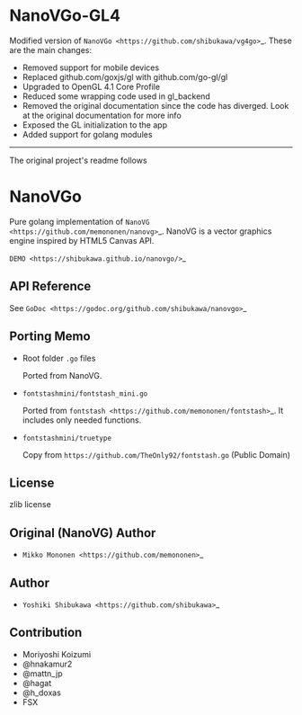 NanoVGo-GL4
=============

Modified version of `NanoVGo <https://github.com/shibukawa/vg4go>`_. These are the main changes:
* Removed support for mobile devices
* Replaced github.com/goxjs/gl with github.com/go-gl/gl
* Upgraded to OpenGL 4.1 Core Profile
* Reduced some wrapping code used in gl_backend
* Removed the original documentation since the code has diverged. Look at the original documentation for more info
* Exposed the GL initialization to the app
* Added support for golang modules






---------------------------------------------------------------------
The original project's readme follows


NanoVGo
=============

Pure golang implementation of `NanoVG <https://github.com/memononen/nanovg>`_. NanoVG is a vector graphics engine inspired by HTML5 Canvas API.

`DEMO <https://shibukawa.github.io/nanovgo/>`_

API Reference
---------------

See `GoDoc <https://godoc.org/github.com/shibukawa/nanovgo>`_

Porting Memo
--------------

* Root folder ``.go`` files

  Ported from NanoVG.

* ``fontstashmini/fontstash_mini.go``

  Ported from `fontstash <https://github.com/memononen/fontstash>`_. It includes only needed functions.

* ``fontstashmini/truetype``

  Copy from ``https://github.com/TheOnly92/fontstash.go`` (Public Domain)

License
----------

zlib license

Original (NanoVG) Author
---------------------------

* `Mikko Mononen <https://github.com/memononen>`_

Author
---------------

* `Yoshiki Shibukawa <https://github.com/shibukawa>`_

Contribution
----------------

* Moriyoshi Koizumi
* @hnakamur2
* @mattn_jp
* @hagat
* @h_doxas
* FSX
